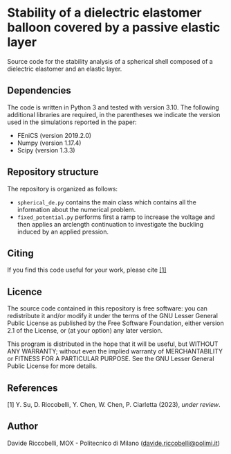 # Stability of a dielectric elastomer balloon covered by a passive elastic layer
Source code for the stability analysis of a spherical shell composed of a dielectric elastomer and an elastic layer.

## Dependencies

The code is written in Python 3 and tested with version 3.10. The following additional libraries are required, in the parentheses we indicate the version used in the simulations reported in the paper:
* FEniCS (version 2019.2.0)
* Numpy (version 1.17.4)
* Scipy (version 1.3.3)

## Repository structure

The repository is organized as follows:
* `spherical_de.py` contains the main class which contains all the information about the numerical problem.
* `fixed_potential.py` performs first a ramp to increase the voltage and then applies an arclength continuation to investigate the buckling induced by an applied pression.

## Citing

If you find this code useful for your work, please cite [[1]](#1)

## Licence

The source code contained in this repository is free software: you can redistribute it and/or modify it under the terms of the GNU Lesser General Public License as published by the Free Software Foundation, either version 2.1 of the License, or (at your option) any later version.

This program is distributed in the hope that it will be useful, but WITHOUT ANY WARRANTY; without even the implied warranty of MERCHANTABILITY or FITNESS FOR A PARTICULAR PURPOSE. See the GNU Lesser General Public License for more details.

## References
<a id="1">[1]</a>
Y. Su, D. Riccobelli, Y. Chen, W. Chen, P. Ciarletta (2023), *under review*.

## Author
Davide Riccobelli, MOX - Politecnico di Milano (<davide.riccobelli@polimi.it>)